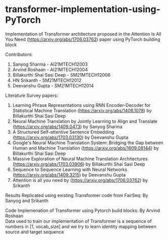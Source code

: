 # transformer-implementation-using-PyTorch
Implementation of Transformer architecture proposed in the Attention Is All You Need (https://arxiv.org/abs/1706.03762) paper using PyTorch building block

Contributors:
1) Sanyog Sharma - AI21MTECH12003
2) Arvind Roshaan - AI21MTECH12004
3) Billakurthi Shai Sasi Deep - SM21MTECH12006
4) HN Srikanth - SM21MTECH12012
5) Deevanshu Gupta - SM21MTECH12014

Literature Survey papers:
1) Learning Phrase Representations using RNN Encoder-Decoder for Statistical Machine Translation (https://arxiv.org/abs/1406.1078) by Billakurthi Shai Sasi Deep
2) Neural Machine Translation by Jointly Learning to Align and Translate (https://arxiv.org/abs/1409.0473) by Sanyog Sharma
3) A Structured Self-attentive Sentence Embedding (https://arxiv.org/abs/1703.03130) by Deevanshu Gupta
4) Google's Neural Machine Translation System: Bridging the Gap between Human and Machine Translation (https://arxiv.org/abs/1609.08144) by Billakurthi Shai Sasi Deep
5) Massive Exploration of Neural Machine Translation Architectures (https://arxiv.org/abs/1703.03906) by Billakurthi Shai Sasi Deep
6) Sequence to Sequence Learning with Neural Networks (https://arxiv.org/abs/1409.3215) by Deevanshu Gupta
7) Attention is all you need by (https://arxiv.org/abs/1706.03762) by Srikanth

Results Replicated using existing Transformer code from FairSeq: By Sanyog and Srikanth

Code Implemenation of Transformer using Pytorch build blocks: By Arvind Roshaan  
Data used to train our implementation of Transformer is a sequence of numbers in [1, vocab_size] and we try to learn identity mapping between source and target sequence

